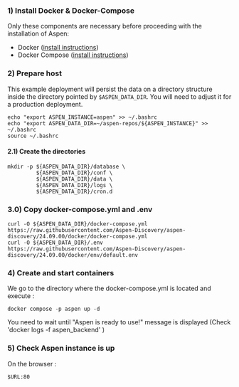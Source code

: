 ### 1) Install Docker & Docker-Compose

Only these components are necessary before proceeding with the installation of Aspen:

* Docker ([install instructions](https://docs.docker.com/engine/install/))
* Docker Compose ([install instructions](https://docs.docker.com/compose/install/#install-compose-on-linux-systems))

### 2) Prepare host

This example deployment will persist the data on a directory structure inside
the directory pointed by `$ASPEN_DATA_DIR`. You will need to adjust it for a production
deployment.

```
echo "export ASPEN_INSTANCE=aspen" >> ~/.bashrc
echo "export ASPEN_DATA_DIR=~/aspen-repos/${ASPEN_INSTANCE}" >> ~/.bashrc
source ~/.bashrc
```
#### 2.1) Create the directories

```
mkdir -p ${ASPEN_DATA_DIR}/database \
         ${ASPEN_DATA_DIR}/conf \
         ${ASPEN_DATA_DIR}/data \
         ${ASPEN_DATA_DIR}/logs \
         ${ASPEN_DATA_DIR}/cron.d
```

### 3.0) Copy docker-compose.yml and .env

```
curl -O ${ASPEN_DATA_DIR}/docker-compose.yml https://raw.githubusercontent.com/Aspen-Discovery/aspen-discovery/24.09.00/docker/docker-compose.yml
curl -O ${ASPEN_DATA_DIR}/.env https://raw.githubusercontent.com/Aspen-Discovery/aspen-discovery/24.09.00/docker/env/default.env
```
 
### 4) Create and start containers

We go to the directory where the docker-compose.yml is located and execute :

```
docker compose -p aspen up -d
```

You need to wait until "Aspen is ready to use!" message is displayed
(Check 'docker logs -f aspen_backend' )
### 5) Check Aspen instance is up

On the browser :

```
$URL:80
```
